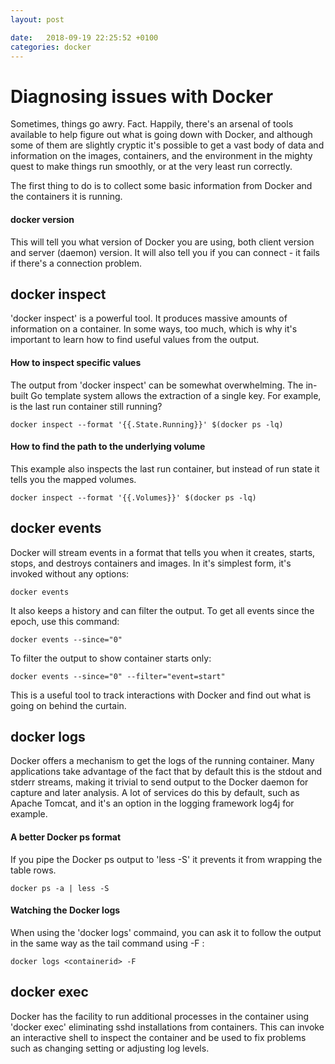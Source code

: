 ```yaml
---
layout: post

date:   2018-09-19 22:25:52 +0100
categories: docker
---
```

Diagnosing issues with Docker
=============================

Sometimes, things go awry. Fact. Happily, there's an arsenal of tools
available to help figure out what is going down with Docker, and
although some of them are slightly cryptic it's possible to get a vast
body of data and information on the images, containers, and the
environment in the mighty quest to make things run smoothly, or at the
very least run correctly.

The first thing to do is to collect some basic information from Docker
and the containers it is running.

#### docker version

This will tell you what version of Docker you are using, both client
version and server (daemon) version. It will also tell you if you can
connect - it fails if there's a connection problem.

docker inspect
--------------

'docker inspect' is a powerful tool. It produces massive amounts of
information on a container. In some ways, too much, which is why it's
important to learn how to find useful values from the output.

#### How to inspect specific values

The output from 'docker inspect' can be somewhat overwhelming. The
in-built Go template system allows the extraction of a single key. For
example, is the last run container still running?

    docker inspect --format '{{.State.Running}}' $(docker ps -lq)  

#### How to find the path to the underlying volume

This example also inspects the last run container, but instead of run
state it tells you the mapped volumes.

    docker inspect --format '{{.Volumes}}' $(docker ps -lq)  

docker events
-------------

Docker will stream events in a format that tells you when it creates,
starts, stops, and destroys containers and images. In it's simplest
form, it's invoked without any options:

    docker events 

It also keeps a history and can filter the output. To get all events
since the epoch, use this command:

    docker events --since="0" 

To filter the output to show container starts only:

    docker events --since="0" --filter="event=start" 

This is a useful tool to track interactions with Docker and find out
what is going on behind the curtain.

docker logs
-----------

Docker offers a mechanism to get the logs of the running container. Many
applications take advantage of the fact that by default this is the
stdout and stderr streams, making it trivial to send output to the
Docker daemon for capture and later analysis. A lot of services do this
by default, such as Apache Tomcat, and it's an option in the logging
framework log4j for example.

#### A better Docker ps format

If you pipe the Docker ps output to 'less -S' it prevents it from
wrapping the table rows.

    docker ps -a | less -S  

#### Watching the Docker logs

When using the 'docker logs' commaind, you can ask it to follow the
output in the same way as the tail command using -F :

    docker logs <containerid> -F  

docker exec
-----------

Docker has the facility to run additional processes in the container
using 'docker exec' eliminating sshd installations from containers. This
can invoke an interactive shell to inspect the container and be used to
fix problems such as changing setting or adjusting log levels.
